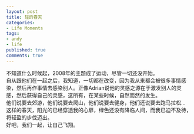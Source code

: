 ```yaml
---
layout: post
title: 轻的春天
categories:
- Life Moments
tags:
- andy
- life
published: true
comments: true
---
```

<p><p>不知道什么时候起，2008年的主题成了运动，尽管一切还没开始。<br />自从跟他们在一起之后，我知道，一切都在改变，因为我从来都会被很多事情感染，然后再作事情去感染别人。正像Adrian说他的灵感之源在于激发别人的灵感，然后获得自己的灵感，这所有，在某些时候，自然而然的发生。<br />他们说要去郊游，他们说要去爬山，他们说要去健身，他们还说要去跑马拉松...<br />这样的春天，阳光的已经穿透我的心扉，绿色还没有降临人间，而我已迫不及待，将轻盈的步伐迈出。<br />好吧，我们一起，让自己飞翔。<br /></p></p>
